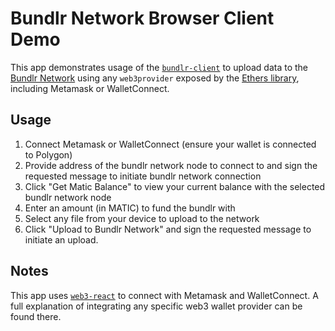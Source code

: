 # Bundlr Network Browser Client Demo

This app demonstrates usage of the [`bundlr-client`](https://github.com/Bundlr-Network/js-client) to upload data
to the [Bundlr Network](https://bundlr.network) using any `web3provider` exposed by the [Ethers library](https://github.com/ethers-io/ethers.js), including Metamask or WalletConnect.

## Usage

1. Connect Metamask or WalletConnect (ensure your wallet is connected to Polygon)
2. Provide address of the bundlr network node to connect to and sign the requested message to initiate bundlr network connection
3. Click "Get Matic Balance" to view your current balance with the selected bundlr network node
4. Enter an amount (in MATIC) to fund the bundlr with
5. Select any file from your device to upload to the network
6. Click "Upload to Bundlr Network" and sign the requested message to initiate an upload.  

## Notes

This app uses [`web3-react`](https://github.com/NoahZinsmeister/web3-react) to connect with Metamask and WalletConnect.  A full explanation of integrating any specific web3 wallet provider can be found there.